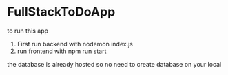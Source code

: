 # FullStackToDoApp

to run this app
1. First run backend with nodemon index.js
2. run frontend with npm run start

the database is already hosted so no need to create database on your local
